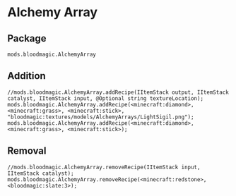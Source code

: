 # Alchemy Array

## Package
`mods.bloodmagic.AlchemyArray`

## Addition

```
//mods.bloodmagic.AlchemyArray.addRecipe(IItemStack output, IItemStack catalyst, IItemStack input, @Optional string textureLocation);
mods.bloodmagic.AlchemyArray.addRecipe(<minecraft:diamond>, <minecraft:grass>, <minecraft:stick>, "bloodmagic:textures/models/AlchemyArrays/LightSigil.png");
mods.bloodmagic.AlchemyArray.addRecipe(<minecraft:diamond>, <minecraft:grass>, <minecraft:stick>);
```

## Removal

```
//mods.bloodmagic.AlchemyArray.removeRecipe(IItemStack input, IItemStack catalyst);
mods.bloodmagic.AlchemyArray.removeRecipe(<minecraft:redstone>, <bloodmagic:slate:3>);
```
